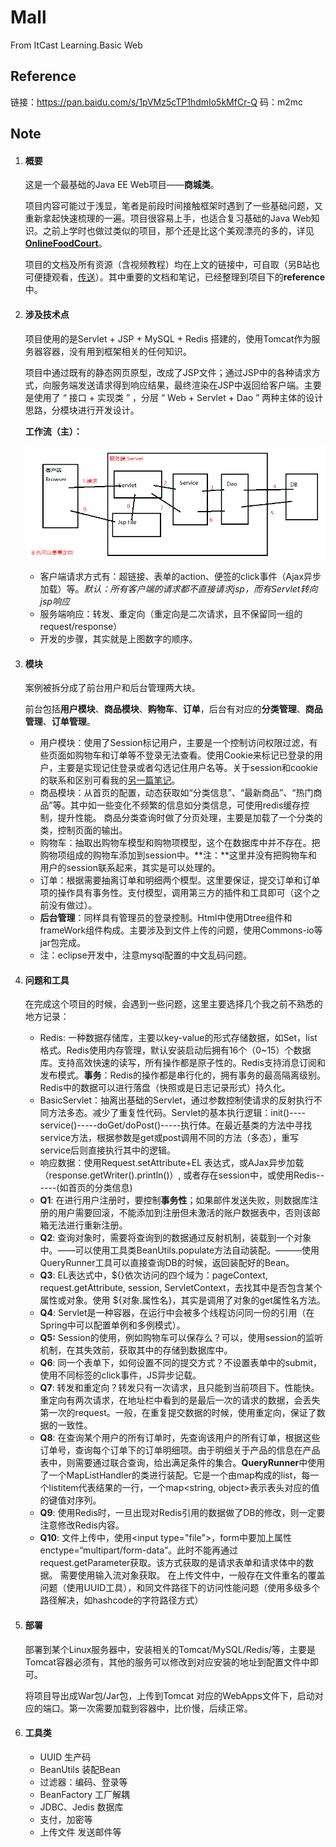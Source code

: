 # Mall
From ItCast Learning.Basic Web

## Reference
链接：https://pan.baidu.com/s/1pVMz5cTP1hdmIo5kMfCr-Q 
码：m2mc



## Note

1. #### 概要

   这是一个最基础的Java EE Web项目——**商城类**。

   项目内容可能过于浅显，笔者是前段时间接触框架时遇到了一些基础问题，又重新拿起快速梳理的一遍。项目很容易上手，也适合复习基础的Java Web知识。之前上学时也做过类似的项目，那个还是比这个美观漂亮的多的，详见 [**OnlineFoodCourt**](https://github.com/fanleehao/OnlineFoodCourt)。

   项目的文档及所有资源（含视频教程）均在上文的链接中，可自取（另B站也可便捷观看，[传送](https://www.bilibili.com/video/av35377300)）。其中重要的文档和笔记，已经整理到项目下的**reference**中。

2. #### 涉及技术点

   项目使用的是Servlet + JSP + MySQL + Redis 搭建的，使用Tomcat作为服务器容器，没有用到框架相关的任何知识。

   项目中通过既有的静态网页原型，改成了JSP文件；通过JSP中的各种请求方式，向服务端发送请求得到响应结果，最终渲染在JSP中返回给客户端。主要是使用了 “ 接口 +  实现类 ” ，分层 “ Web + Servlet + Dao ” 两种主体的设计思路，分模块进行开发设计。

   **工作流（主）：**

    ![1545142711921](reference/1545142711921.png)

   - 客户端请求方式有：超链接、表单的action、便签的click事件（Ajax异步加载）等。*默认：所有客户端的请求都不直接请求jsp，而有Servlet转向jsp响应*
   - 服务端响应：转发、重定向（重定向是二次请求，且不保留同一组的request/response）
   - 开发的步骤，其实就是上图数字的顺序。

3. #### 模块

   案例被拆分成了前台用户和后台管理两大块。

   前台包括**用户模块**、**商品模块**、**购物车**、**订单**，后台有对应的**分类管理**、**商品管理**、**订单管理**。

   - 用户模块：使用了Session标记用户，主要是一个控制访问权限过滤，有些页面如购物车和订单等不登录无法查看。使用Cookie来标记已登录的用户，主要是实现记住登录或者勾选记住用户名等。关于session和cookie的联系和区别可看我的[另一篇笔记](https://blog.csdn.net/qq_28666193/article/details/85100408)。
   - 商品模块：从首页的配置，动态获取如“分类信息”、“最新商品”、“热门商品”等。其中如一些变化不频繁的信息如分类信息，可使用redis缓存控制，提升性能。   商品分类查询时做了分页处理，主要是加载了一个分类的类，控制页面的输出。
   - 购物车：抽取出购物车模型和购物项模型，这个在数据库中并不存在。把购物项组成的购物车添加到session中。**注：**这里并没有把购物车和用户的session联系起来，其实是可以处理的。
   - 订单：根据需要抽离订单和明细两个模型。这里要保证，提交订单和订单项的操作具有事务性。支付模型，调用第三方的插件和工具即可（这个之前没有做过）。
   - **后台管理**：同样具有管理员的登录控制。Html中使用Dtree组件和frameWork组件构成。主要涉及到文件上传的问题，使用Commons-io等jar包完成。
   - 注：eclipse开发中，注意mysql配置的中文乱码问题。

4. #### 问题和工具

   在完成这个项目的时候，会遇到一些问题，这里主要选择几个我之前不熟悉的地方记录：

   - Redis: 一种数据存储库，主要以key-value的形式存储数据，如Set，list格式。Redis使用内存管理，默认安装启动后拥有16个（0~15）个数据库。支持高效快速的读写，所有操作都是原子性的。Redis支持消息订阅和发布模式。**事务**：Redis的操作都是串行化的，拥有事务的最高隔离级别。  Redis中的数据可以进行落盘（快照或是日志记录形式）持久化。
   - BasicServlet：抽离出基础的Servlet，通过参数控制使请求的反射执行不同方法多态。减少了重复性代码。Servlet的基本执行逻辑：init()----service()-----doGet/doPost()-----执行体。在最近基类的方法中寻找service方法，根据参数是get或post调用不同的方法（多态），重写service后则直接执行其中的逻辑。
   - 响应数据：使用Request.setAttribute+EL 表达式，或AJax异步加载（response.getWriter().println()）,
     或者存在session中，或使用Redis------(如首页的分类信息)
   - **Q1**: 
     在进行用户注册时，要控制**事务性**；如果邮件发送失败，则数据库注册的用户需要回滚，不能添加到注册但未激活的账户数据表中，否则该邮箱无法进行重新注册。
   - **Q2**:
      查询对象时，需要将查询到的数据通过反射机制，装载到一个对象中。——可以使用工具类BeanUtils.populate方法自动装配。———使用QueryRunner工具可以直接查询DB的时候，返回装配好的Bean。
   - **Q3**: 
     EL表达式中，${}依次访问的四个域为：pageContext, request.getAttribute, session, ServletContext，去找其中是否包含某个属性或对象。使用 \${对象.属性名}，其实是调用了对象的get属性名方法。
   - **Q4**:
     Servlet是一种容器，在运行中会被多个线程访问同一份的引用（在Spring中可以配置单例和多例模式）。
   - **Q5:**
     Session的使用，例如购物车可以保存么？可以，使用session的监听机制，在其失效前，获取其中的存储到数据库中。
   - **Q6**:
     同一个表单下，如何设置不同的提交方式？不设置表单中的submit，使用不同标签的click事件，JS异步记载。
   - **Q7**:
     转发和重定向？转发只有一次请求，且只能到当前项目下。性能快。
     重定向有两次请求，在地址栏中看到的是最后一次的请求的数据，会丢失第一次的request。一般，在重复提交数据的时候，使用重定向，保证了数据的一致性。
   - **Q8**:
     在查询某个用户的所有订单时，先查询该用户的所有订单，根据这些订单号，查询每个订单下的订单明细项。由于明细关于产品的信息在产品表中，则需要通过联合查询，给出满足条件的集合。**QueryRunner**中使用了一个MapListHandler的类进行装配。它是一个由map构成的list，每一个listitem代表结果的一行，一个map<string, object>表示表头对应的值的键值对序列。
   - **Q9**:
     使用Redis时，一旦出现对Redis引用的数据做了DB的修改，则一定要注意修改Redis内容。
   - **Q10**:
     文件上传中，使用\<input type="file">，form中要加上属性enctype=“multipart/form-data”。此时不能再通过request.getParameter获取。该方式获取的是请求表单和请求体中的数据。 需要使用输入流对象获取。
     在上传文件中，一般存在文件重名的覆盖问题（使用UUID工具），和同文件路径下的访问性能问题（使用多级多个路径解决，如hashcode的字符路径方式）

5. #### 部署

   部署到某个Linux服务器中，安装相关的Tomcat/MySQL/Redis/等，主要是Tomcat容器必须有，其他的服务可以修改到对应安装的地址到配置文件中即可。

   将项目导出成War包/Jar包，上传到Tomcat 对应的WebApps文件下，启动对应的端口。第一次需要加载到容器中，比价慢，后续正常。

6. #### 工具类

   - UUID   生产码
   - BeanUtils   装配Bean
   - 过滤器：编码、登录等
   - BeanFactory   工厂解耦
   - JDBC、Jedis    数据库
   - 支付，加密等
   - 上传文件  发送邮件等

